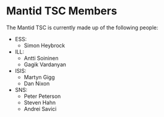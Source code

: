 Mantid TSC Members
==================

The Mantid TSC is currently made up of the following people:

* ESS:
  * Simon Heybrock 
* ILL:
  * Antti Soininen
  * Gagik Vardanyan
* ISIS:
  * Martyn Gigg
  * Dan Nixon
* SNS:
  * Peter Peterson
  * Steven Hahn
  * Andrei Savici
